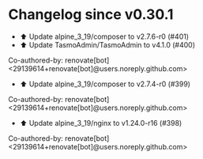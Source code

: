 # Changelog since v0.30.1
- ⬆️ Update alpine_3_19/composer to v2.7.6-r0 (#401) 
- ⬆️ Update TasmoAdmin/TasmoAdmin to v4.1.0 (#400)

Co-authored-by: renovate[bot] <29139614+renovate[bot]@users.noreply.github.com> 
- ⬆️ Update alpine_3_19/composer to v2.7.4-r0 (#399)

Co-authored-by: renovate[bot] <29139614+renovate[bot]@users.noreply.github.com> 
- ⬆️ Update alpine_3_19/nginx to v1.24.0-r16 (#398)

Co-authored-by: renovate[bot] <29139614+renovate[bot]@users.noreply.github.com> 
